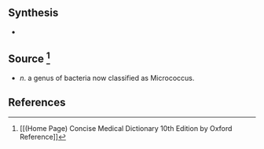 ## Synthesis
- 
## Source [^1]
- $n$. a genus of bacteria now classified as Micrococcus.
## References

[^1]: [[(Home Page) Concise Medical Dictionary 10th Edition by Oxford Reference]]